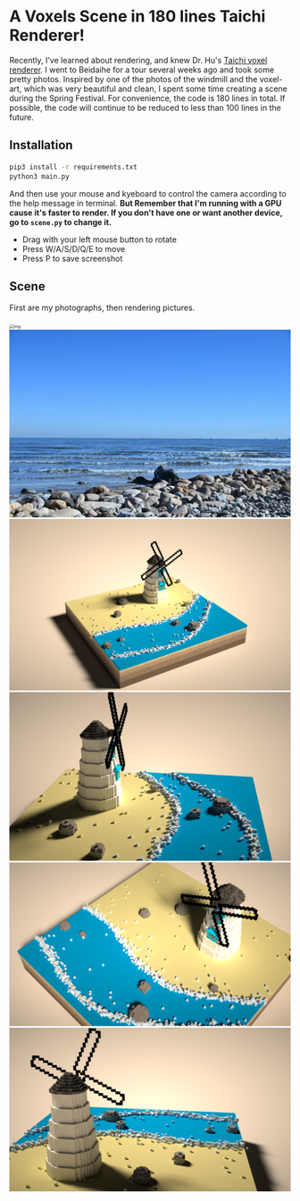 # A Voxels Scene in 180 lines Taichi Renderer!

Recently, I've learned about rendering, and knew Dr. Hu's [Taichi voxel renderer](https://github.com/yuanming-hu/voxel-art). I went to Beidaihe for a tour several weeks ago and took some pretty photos. Inspired by one of the photos of the windmill and the voxel-art, which was very beautiful and clean, I spent some time creating a scene during the Spring Festival. For convenience, the code is 180 lines in total. If possible, the code will continue to be reduced to less than 100 lines in the future.

## Installation

```bash
pip3 install -r requirements.txt
python3 main.py
```

And then use your mouse and kyeboard to control the camera according to the help message in terminal. **But Remember that I'm running with a GPU cause it's faster to render. If you don't have one or want another device, go to `scene.py` to change it.**

* Drag with your left mouse button to rotate
* Press W/A/S/D/Q/E to move
* Press P to save screenshot

## Scene

First are my photographs, then rendering pictures.

<img src="assets/windmill.jpg" alt="img" style="zoom:50%;" />

<img src="assets/sea.jpg" alt="img" style="zoom:50%;" />

<img src="assets/scene1.png" alt="img" style="zoom:50%;" />

<img src="assets/scene2.png" alt="img" style="zoom:50%;" />

<img src="assets/scene3.png" alt="img" style="zoom:50%;" />

<img src="assets/scene4.png" alt="img" style="zoom:50%;" />
